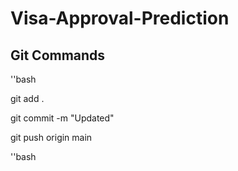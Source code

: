 # Visa-Approval-Prediction

## Git Commands

''bash

git add .

git commit -m "Updated"

git push origin main

''bash